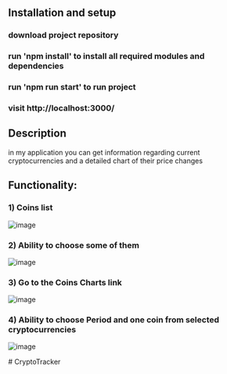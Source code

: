 ## Installation and setup 

### download project repository

### run 'npm install' to install all required modules and dependencies 

### run 'npm run start' to run project

### visit http://localhost:3000/


## Description 

in my application you can get information regarding current cryptocurrencies
and a detailed chart of their price changes




## Functionality:

### 1) Coins list
![image](https://github.com/InsanityMT/Cryptocurrency-Tracker/assets/78810409/8f215f3b-946b-44a5-9209-e53049095219)

### 2) Ability to choose some of them 

![image](https://github.com/InsanityMT/Cryptocurrency-Tracker/assets/78810409/35e75975-75c7-42e6-b757-69e6122c497e)

### 3) Go to the Coins Charts link

![image](https://github.com/InsanityMT/Cryptocurrency-Tracker/assets/78810409/1ce74c16-3fd3-4242-a146-a1d8634b0d25)

### 4) Ability to choose Period and one coin from selected cryptocurrencies 
   
![image](https://github.com/InsanityMT/Cryptocurrency-Tracker/assets/78810409/439ddf7e-299e-4cae-89fa-65e2249faf0f)


#   C r y p t o T r a c k e r  
 